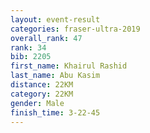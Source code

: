```yaml
---
layout: event-result 
categories: fraser-ultra-2019 
overall_rank: 47
rank: 34
bib: 2205
first_name: Khairul Rashid
last_name: Abu Kasim
distance: 22KM
category: 22KM
gender: Male
finish_time: 3-22-45
---
```


